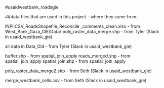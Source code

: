 #usaidwestbank_roadsgie

##data files that are used in this project - where they came from

INPIICSV_RoadsShapefile_Reconcile _comments_clean.xlsx - from West_Bank_Gaza_GIE/Data/
poly_raster_data_merge.shp - from Tyler (Slack in usaid_westbank_gie)

all data in Data_Old - from Tyler (Slack in usaid_westbank_gie)

buffer.shp - from spatial_join_apply
roads_merged.shp - from spatial_join_apply
spatial_join.shp - from spatial_join_apply

poly_raster_data_merge2.shp - from Seth (Slack in usaid_westbank_gie)

merge_westbank_cells.csv - from Seth (Slack in usaid_westbank_gie)